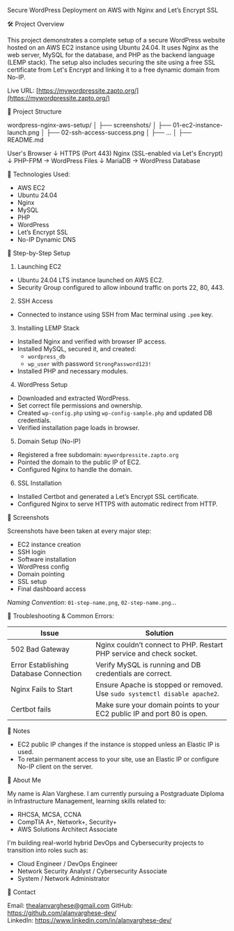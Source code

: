  Secure WordPress Deployment on AWS with Nginx and Let’s Encrypt SSL

 🛠 Project Overview

This project demonstrates a complete setup of a secure WordPress website hosted on an AWS EC2 instance using Ubuntu 24.04. It uses Nginx as the web server, MySQL for the database, and PHP as the backend language (LEMP stack). The setup also includes securing the site using a free SSL certificate from Let's Encrypt and linking it to a free dynamic domain from No-IP.

Live URL: [https://mywordpressite.zapto.org/](https://mywordpressite.zapto.org/)

📁 Project Structure

wordpress-nginx-aws-setup/
│
├── screenshots/
│ ├── 01-ec2-instance-launch.png
│ ├── 02-ssh-access-success.png
│ ├── ...
│
├── README.md


User's Browser
     ↓ HTTPS (Port 443)
  Nginx (SSL-enabled via Let's Encrypt)
     ↓
  PHP-FPM → WordPress Files
     ↓
  MariaDB → WordPress Database

 🚀 Technologies Used:

- AWS EC2
- Ubuntu 24.04
- Nginx
- MySQL
- PHP
- WordPress
- Let’s Encrypt SSL
- No-IP Dynamic DNS

🔧 Step-by-Step Setup

 1. Launching EC2

- Ubuntu 24.04 LTS instance launched on AWS EC2.
- Security Group configured to allow inbound traffic on ports 22, 80, 443.

 2. SSH Access

- Connected to instance using SSH from Mac terminal using `.pem` key.

 3. Installing LEMP Stack

- Installed Nginx and verified with browser IP access.
- Installed MySQL, secured it, and created:
  - `wordpress_db`
  - `wp_user` with password `StrongPassword123!`
- Installed PHP and necessary modules.

 4. WordPress Setup

- Downloaded and extracted WordPress.
- Set correct file permissions and ownership.
- Created `wp-config.php` using `wp-config-sample.php` and updated DB credentials.
- Verified installation page loads in browser.

 5. Domain Setup (No-IP)

- Registered a free subdomain: `mywordpressite.zapto.org`
- Pointed the domain to the public IP of EC2.
- Configured Nginx to handle the domain.

 6. SSL Installation

- Installed Certbot and generated a Let’s Encrypt SSL certificate.
- Configured Nginx to serve HTTPS with automatic redirect from HTTP.

 📸 Screenshots

Screenshots have been taken at every major step:
- EC2 instance creation
- SSH login
- Software installation
- WordPress config
- Domain pointing
- SSL setup
- Final dashboard access

_Naming Convention_: `01-step-name.png`, `02-step-name.png`...

 🧰 Troubleshooting & Common Errors:

| Issue | Solution |
|-------|----------|
| 502 Bad Gateway | Nginx couldn’t connect to PHP. Restart PHP service and check socket. |
| Error Establishing Database Connection | Verify MySQL is running and DB credentials are correct. |
| Nginx Fails to Start | Ensure Apache is stopped or removed. Use `sudo systemctl disable apache2`. |
| Certbot fails | Make sure your domain points to your EC2 public IP and port 80 is open. |

 📌 Notes

- EC2 public IP changes if the instance is stopped unless an Elastic IP is used.
- To retain permanent access to your site, use an Elastic IP or configure No-IP client on the server.

👤 About Me

My name is Alan Varghese. I am currently pursuing a Postgraduate Diploma in Infrastructure Management, learning skills related to:

- RHCSA, MCSA, CCNA
- CompTIA A+, Network+, Security+
- AWS Solutions Architect Associate

I'm building real-world hybrid DevOps and Cybersecurity projects to transition into roles such as:

- Cloud Engineer / DevOps Engineer
- Network Security Analyst / Cybersecurity Associate
- System / Network Administrator

 📇 Contact

 Email: thealanvarghese@gmail.com
 GitHub: https://github.com/alanvarghese-dev/  
 LinkedIn: https://www.linkedin.com/in/alanvarghese-dev/

